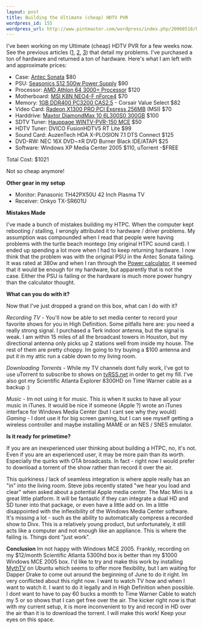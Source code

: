 ```yaml
--- 
layout: post
title: Building the Ultimate (cheap) HDTV PVR
wordpress_id: 155
wordpress_url: http://www.pintmaster.com/wordpress/index.php/20060518/building-the-ultimate-cheap-hdtv-pvr/
---
```

I've been working on my Ultimate (cheap) HDTV PVR for a few weeks now. See the previous articles (<a href="http://www.pintmaster.com/wordpress/index.php/20060423/building-the-ultimate-cheap-hdtv-pvr-part-1/">1</a>, <a href="http://www.pintmaster.com/wordpress/index.php/20060426/building-the-ultimate-cheap-hdtv-pvr-part-11/">2</a>, <a href="http://www.pintmaster.com/wordpress/index.php/20060430/building-the-ultimate-cheap-hdtv-pvr-part-12/">3</a>) that detail my problems. I've purchased a ton of hardware and returned a ton of hardware. Here's what I am left with and approximate prices:
<ul>
	<li>Case: <a href="http://www.amazon.com/exec/obidos/ASIN/B0009WKBR6/onmacnet-20/104-5657969-0175144?%5Fencoding=UTF8&camp=1789&link%5Fcode=xm2">Antec Sonata</a> $80</li>
	<li>PSU: <a href="http://www.amazon.com/exec/obidos/ASIN/B0009PD3PU/onmacnet-20/104-5657969-0175144?%5Fencoding=UTF8&camp=1789&link%5Fcode=xm2">Seasonics S12 500w Power Supply</a> $90</li>
	<li>Processor: <a href="http://www.amazon.com/exec/obidos/ASIN/B0009B0KR8/onmacnet-20/104-5657969-0175144?%5Fencoding=UTF8&camp=1789&link%5Fcode=xm2">AMD Athlon 64 3000+ Processor</a> $120</li>
	<li>Motherboard: <a href="http://www.amazon.com/exec/obidos/ASIN/B000FCT2CU/onmacnet-20/104-5657969-0175144?%5Fencoding=UTF8&camp=1789&link%5Fcode=xm2">MSI K8N NEO4-F nForce4</a> $70</li>
	<li>Memory: <a href="http://froogle.google.com/froogle?q=VS1GBKIT400&hl=en">1GB DDR400 PC3200 CAS2.5</a> - Corsair Value Select $82</li>
	<li>Video Card: <a href="http://www.amazon.com/exec/obidos/ASIN/B000CDUN84/onmacnet-20/104-5657969-0175144?%5Fencoding=UTF8&camp=1789&link%5Fcode=xm2">Radeon X1300 PRO PCI Express 256MB</a> (MSI) $70</li>
	<li>Harddrive: <a href="http://www.amazon.com/exec/obidos/ASIN/B00064CTTA/onmacnet-20/104-5657969-0175144?%5Fencoding=UTF8&camp=1789&link%5Fcode=xm2">Maxtor DiamondMax 10 6L300S0 300GB</a> $100</li>
	<li>SDTV Tuner: <a href="http://www.amazon.com/exec/obidos/ASIN/B000EW65J4/onmacnet-20/104-5657969-0175144?%5Fencoding=UTF8&camp=1789&link%5Fcode=xm2">Hauppage WINTV-PVR-150 MCE</a> $50</li>
	<li>HDTV Tuner: DVICO FusionHDTV5 RT Lite $99</li>
	<li>Sound Card: AuzenTech HDA X-PLOSION 7.1 DTS Connect $125</li>
	<li>DVD-RW: NEC 16X DVD¬±R DVD Burner Black IDE/ATAPI $25</li>
	<li>Software: Windows XP Media Center 2005 $110, uTorrent -$FREE</li>
</ul>
Total Cost: $1021

Not so cheap anymore!

<strong>Other gear in my setup</strong>
<ul>
	<li>Monitor: Panasonic TH42PX50U 42 Inch Plasma TV</li>
	<li>Receiver: Onkyo TX-SR601U</li>
</ul>
<strong>Mistakes Made
</strong>

I've made a bunch of mistakes building my HTPC. When the computer kept rebooting / stalling, I wrongly attributed it to hardware / driver problems. My assumption was compounded when I read that people were having problems with the turtle beach montego (my original HTPC sound card). I ended up spending a lot more when I had to keep returning hardware. I now think that the problem was with the original PSU in the Antec Sonata failing. It was rated at 380w and when I ran through the <a href="http://www.jscustompcs.com/power_supply/">Power calculator</a>, it seemed that it would be enough for my hardware, but apparently that is not the case. Either the PSU is failing or the hardware is much more power hungry than the calculator thought.

<strong>What can you do with it?
</strong>

Now that I've just dropped a grand on this box, what can I do with it?

<em>Recording TV</em> - You'll now be able to set media center to record your favorite shows for you in High Definition. Some pitfalls here are: you need a really strong signal. I purchased a Terk indoor antenna, but the signal is weak. I am within 15 miles of all the broadcast towers in Houston, but my directional antenna only picks up 2 stations well from inside my house. The rest of them are pretty choppy. Im going to try buying a $100 antenna and put it in my attic run a cable down to my living room.

<em>Downloading Torrents </em>- While my TV channels dont fully work, I've got to use uTorrent to subscribe to shows on <a href="http://tvrss.net">tvRSS.net</a> in order to get my fill. I've also got my Scientific Atlanta Explorer 8300HD on Time Warner cable as a backup :)

<em>Music - </em>Im not using it for music. This is when it sucks to have all your music in iTunes. It would be nice if someone (Apple ?) wrote an iTunes interface for Windows Media Center (but I cant see why they would)
<em>Gaming</em> -  I dont use it for big screen gaming, but I can see myself getting a wireless controller and maybe installing MAME or an NES / SNES emulator.

<strong>Is it ready for primetime?</strong>

If you are an inexperienced user thinking about building a HTPC, no, it's not. Even if you are an experienced user, it may be more pain than its worth. Especially the quirks with OTA broadcasts. In fact - right now I would prefer to download a torrent of the show rather than record it over the air.

This quirkiness / lack of seamless integration is where apple really has an "in" into the living room. Steve jobs recently stated "we hear you  load and clear" when asked about a potential Apple media center. The Mac Mini is a great little platform. It will be fantastic if they can integrate a dual HD and SD tuner into that package, or even have a little add on. Im a little disappointed with the inflexibility of the Windows Media Center software. It's missing a lot - such as the ability to automatically compress a recorded show to Divx. This is a relatively young product, but unfortunately, it still acts like a computer and not enough like an appliance. This is where the failing is. Things dont "just work".

<strong>Conclusion</strong>
Im not happy with Windows MCE 2005. Frankly, recording on my $12/month Scientific Atlanta 5300hd box is better than my $1000 Windows MCE 2005 box. I'd like to try and make this work by installing <a href="http://www.mythtv.org/">MythTV</a> on Ubuntu which seems to offer more flexibility, but I am waiting for Dapper Drake to come out around the beginning of June to do it right. Im very conflicted about this right now. I want to watch TV how and when I want to watch it. I want to do it legally and in High Definition when possible. I dont want to have to pay 60 bucks a month to Time Warner Cable to watch my 5 or so shows that I can get free over the air. The kicker right now is that with my current setup, it is more inconvenient to try and record in HD over the air than it is to download the torrent. I will make this work! Keep your eyes on this space.
